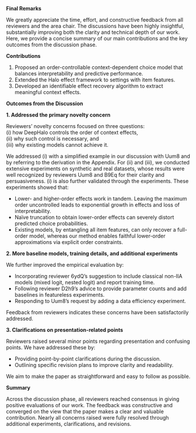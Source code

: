 **Final Remarks**

We greatly appreciate the time, effort, and constructive feedback from all reviewers and the area chair. The discussions have been highly insightful, substantially improving both the clarity and technical depth of our work. Here, we provide a concise summary of our main contributions and the key outcomes from the discussion phase.

**Contributions**  
1. Proposed an order-controllable context-dependent choice model that balances interpretability and predictive performance.  
2. Extended the Halo effect framework to settings with item features.  
3. Developed an identifiable effect recovery algorithm to extract meaningful context effects.  

**Outcomes from the Discussion**  

**1. Addressed the primary novelty concern** 

Reviewers’ novelty concerns focused on three questions:  
(i) how DeepHalo controls the order of context effects,  
(ii) why such control is necessary, and  
(iii) why existing models cannot achieve it.  

We addressed (i) with a simplified example in our discussion with Uum8 and by referring to the derivation in the Appendix. For (ii) and (iii), we conducted extensive experiments on synthetic and real datasets, whose results were well recognized by reviewers Uum8 and B9Eq for their clarity and persuasiveness. (i) is also further validated through the experiments. These experiments showed that: 

- Lower- and higher-order effects work in tandem. Leaving the maximum order uncontrolled leads to exponential growth in effects and loss of interpretability.  
- Naïve truncation to obtain lower-order effects can severely distort predicted choice probabilities.  
- Existing models, by entangling all item features, can only recover a full-order model, whereas our method enables faithful lower-order approximations via explicit order constraints.  


**2. More baseline models, training details, and additional experiments**  

We further improved the empirical evaluation by:  
- Incorporating reviewer 6ydQ’s suggestion to include classical non-IIA models (mixed logit, nested logit) and report training time.  
- Following reviewer D2h9’s advice to provide parameter counts and add baselines in featureless experiments.  
- Responding to Uum8’s request by adding a data efficiency experiment.  

Feedback from reviewers indicates these concerns have been satisfactorily addressed.  

**3. Clarifications on presentation-related points**  

Reviewers raised several minor points regarding presentation and confusing points. We have addressed these by:  
- Providing point-by-point clarifications during the discussion.  
- Outlining specific revision plans to improve clarity and readability.  

We aim to make the paper as straightforward and easy to follow as possible. 

**Summary**  

Across the discussion phase, all reviewers reached consensus in giving positive evaluations of our work. The feedback was constructive and converged on the view that the paper makes a clear and valuable contribution. Nearly all concerns raised were fully resolved through additional experiments, clarifications, and revisions. 

